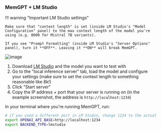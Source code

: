 ### MemGPT + LM Studio

!!! warning "Important LM Studio settings"

    Make sure that "context length" is set (inside LM Studio's "Model Configuration" panel) to the max context length of the model you're using (e.g. 8000 for Mistral 7B variants).

    If you see "Prompt Formatting" (inside LM Studio's "Server Options" panel), turn it **OFF**. Leaving it **ON** will break MemGPT.

![image](https://github.com/cpacker/MemGPT/assets/5475622/abc8ce2d-4130-4c51-8169-83e682db625d)

1. Download [LM Studio](https://lmstudio.ai/) and the model you want to test with
2. Go to the "local inference server" tab, load the model and configure your settings (make sure to set the context length to something reasonable like 8k!)
3. Click "Start server"
4. Copy the IP address + port that your server is running on (in the example screenshot, the address is `http://localhost:1234`)

In your terminal where you're running MemGPT, run:

```sh
# if you used a different port in LM Studio, change 1234 to the actual port
export OPENAI_API_BASE=http://localhost:1234
export BACKEND_TYPE=lmstudio
```
